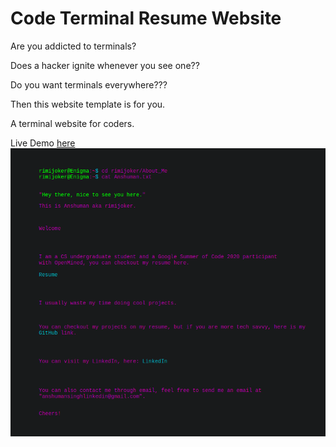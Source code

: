# Code Terminal Resume Website

Are you addicted to terminals?

Does a hacker ignite whenever you see one??

Do you want terminals everywhere???

Then this website template is for you.

A terminal website for coders.

Live Demo [here](https://rimijoker.github.io/Fake_Terminal_Resume_Website/)
![Live website image](Screenshot.png)
